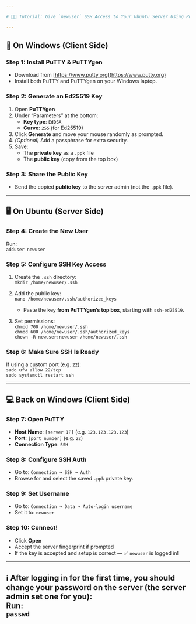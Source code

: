 ```yaml
---

# 🧑‍🏫 Tutorial: Give `newuser` SSH Access to Your Ubuntu Server Using PuTTY & Ed25519

---
```


## 🧰 On Windows (Client Side)

### Step 1: Install PuTTY & PuTTYgen  
- Download from [https://www.putty.org](https://www.putty.org)  
- Install both PuTTY and PuTTYgen on your Windows laptop.

### Step 2: Generate an Ed25519 Key  
1. Open **PuTTYgen**  
2. Under “Parameters” at the bottom:  
   - **Key type**: `EdDSA`  
   - **Curve**: `255` (for Ed25519)  
3. Click **Generate** and move your mouse randomly as prompted.  
4. *(Optional)* Add a passphrase for extra security.  
5. Save:  
   - The **private key** as a `.ppk` file  
   - The **public key** (copy from the top box)

### Step 3: Share the Public Key  
- Send the copied **public key** to the server admin (not the `.ppk` file).

---

## 🖥️ On Ubuntu (Server Side)

### Step 4: Create the New User  
Run:  
`adduser newuser`

### Step 5: Configure SSH Key Access  
1. Create the `.ssh` directory:  
   `mkdir /home/newuser/.ssh`

2. Add the public key:  
   `nano /home/newuser/.ssh/authorized_keys`  
   - Paste the key **from PuTTYgen’s top box**, starting with `ssh-ed25519`.

3. Set permissions:  
   `chmod 700 /home/newuser/.ssh`  
   `chmod 600 /home/newuser/.ssh/authorized_keys`  
   `chown -R newuser:newuser /home/newuser/.ssh`

### Step 6: Make Sure SSH Is Ready  
If using a custom port (e.g. `22`):  
`sudo ufw allow 22/tcp`  
`sudo systemctl restart ssh`

---

## 💻 Back on Windows (Client Side)

### Step 7: Open PuTTY  
- **Host Name**: `[server IP]` (e.g. `123.123.123.123`)  
- **Port**: `[port number]` (e.g. `22`)  
- **Connection Type**: `SSH`

### Step 8: Configure SSH Auth  
- Go to: `Connection → SSH → Auth`  
- Browse for and select the saved `.ppk` private key.

### Step 9: Set Username  
- Go to: `Connection → Data → Auto-login username`  
- Set it to: `newuser`

### Step 10: Connect!  
- Click **Open**  
- Accept the server fingerprint if prompted  
- If the key is accepted and setup is correct — ✅ `newuser` is logged in!

---

**ℹ️ After logging in for the first time, you should change your password on the server (the server admin set one for you):**  
Run:  
`passwd`
---
